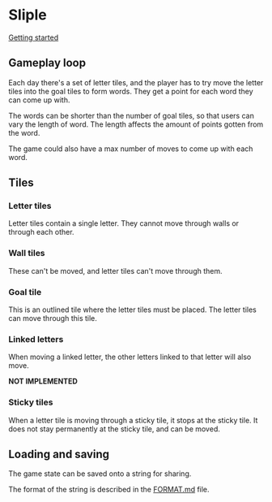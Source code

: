 # Sliple

[Getting started](./docs/GETTINGSTARTED.md)

## Gameplay loop

Each day there's a set of letter tiles, and the player has to try move the letter tiles into the goal tiles to form words. They get a point for each word they can come up with.

The words can be shorter than the number of goal tiles, so that users can vary the length of word. The length affects the amount of points gotten from the word.

The game could also have a max number of moves to come up with each word.

## Tiles

### Letter tiles

Letter tiles contain a single letter. They cannot move through walls or through each other.

### Wall tiles

These can't be moved, and letter tiles can't move through them.

### Goal tile

This is an outlined tile where the letter tiles must be placed.
The letter tiles can move through this tile.

### Linked letters

When moving a linked letter, the other letters linked to that letter will also move.

**NOT IMPLEMENTED**

### Sticky tiles

When a letter tile is moving through a sticky tile, it stops at the sticky tile.
It does not stay permanently at the sticky tile, and can be moved.

## Loading and saving

The game state can be saved onto a string for sharing.

The format of the string is described in the [FORMAT.md](./FORMAT.md) file.
